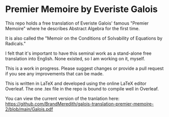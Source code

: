# Premier Memoire by Everiste Galois
This repo holds a free translation of Everiste Galois' famous "Premier Memoire" where he describes Abstract Algebra for the first time. 

It is also called the "Memoir on the Conditions of Solvability of Equations by Radicals."

I felt that it's important to have this seminal work as a stand-alone free translation into English. None existed, so I am working on it, myself.

This is a work in progress. Please suggest changes or provide a pull request if you see any improvements that can be made.

This is written in LaTeX and developed using the online LaTeX editor Overleaf. The one .tex file in the repo is bound to compile well in Overleaf.

You can view the current version of the tranlation here:
https://github.com/BrandMeredith/galois-translation-premier-memoire-2/blob/main/Galois.pdf
